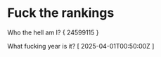 # Fuck the rankings

Who the hell am I?
{ 24599115 }

What fucking year is it?
[ 2025-04-01T00:50:00Z ]
